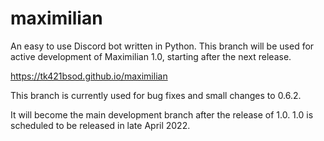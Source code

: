 # maximilian

An easy to use Discord bot written in Python.
This branch will be used for active development of Maximilian 1.0, starting after the next release.

https://tk421bsod.github.io/maximilian


This branch is currently used for bug fixes and small changes to 0.6.2. 

It will become the main development branch after the release of 1.0.
1.0 is scheduled to be released in late April 2022.
